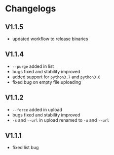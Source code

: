 # Changelogs

## V1.1.5

* updated workflow to release binaries

## V1.1.4

* ``--purge`` added in list
* bugs fixed and stability improved
* added support for ``python3.7`` and ``python3.6``
* fixed bug on empty file uploading

## V1.1.2

* ``--force`` added in upload
* bugs fixed and stability improved
* ``-s`` and ``--url`` in upload renamed to ``-u`` and ``--url``

## V1.1.1

* fixed list bug
